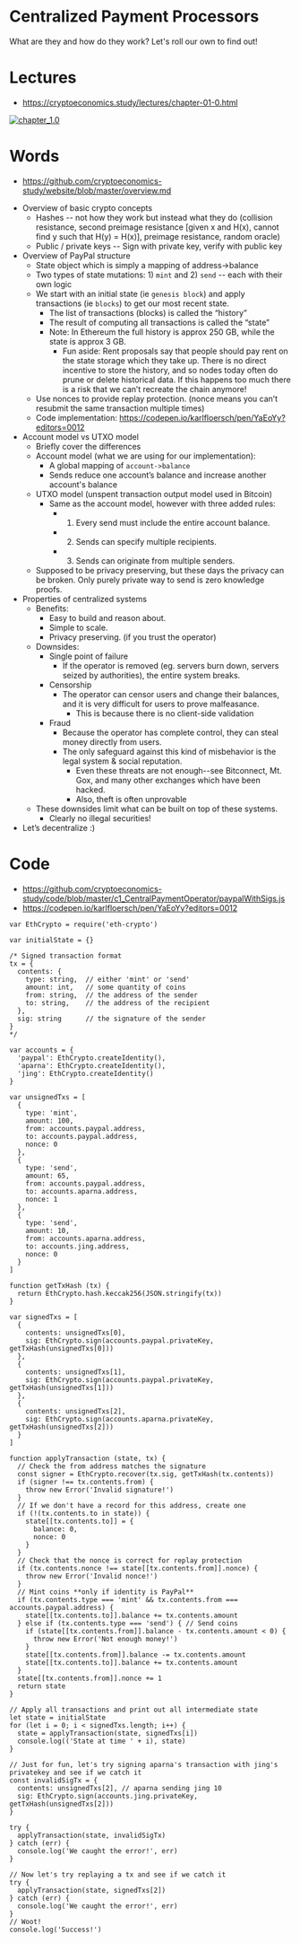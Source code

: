 # Centralized Payment Processors
What are they and how do they work? Let's roll our own to find out! 

# Lectures
- https://cryptoeconomics.study/lectures/chapter-01-0.html

[![chapter_1.0](https://img.youtube.com/vi/VaUTTE5xb54/hqdefault.jpg)](https://www.youtube.com/watch?v=VaUTTE5xb54)

# Words
- https://github.com/cryptoeconomics-study/website/blob/master/overview.md

* Overview of basic crypto concepts
   * Hashes -- not how they work but instead what they do (collision resistance, second preimage resistance [given x and H(x), cannot find y such that H(y) = H(x)], preimage resistance, random oracle)
   * Public / private keys -- Sign with private key, verify with public key
* Overview of PayPal structure
   * State object which is simply a mapping of address->balance
   * Two types of state mutations: 1) `mint` and 2) `send` -- each with their own logic
   * We start with an initial state (ie `genesis block`) and apply transactions (ie `blocks`) to get our most recent state.
      * The list of transactions (blocks) is called the “history”
      * The result of computing all transactions is called the “state”
      * Note: In Ethereum the full history is approx 250 GB, while the state is approx 3 GB.
         * Fun aside: Rent proposals say that people should pay rent on the state storage which they take up. There is no direct incentive to store the history, and so nodes today often do prune or delete historical data. If this happens too much there is a risk that we can’t recreate the chain anymore!
   * Use nonces to provide replay protection. (nonce means you can’t resubmit the same transaction multiple times)
   * Code implementation: https://codepen.io/karlfloersch/pen/YaEoYy?editors=0012 
* Account model vs UTXO model
   * Briefly cover the differences
   * Account model (what we are using for our implementation):
      * A global mapping of `account->balance`
      * Sends reduce one account’s balance and increase another account's balance 
   * UTXO model (unspent transaction output model used in Bitcoin)
      * Same as the account model, however with three added rules:
         * 1) Every send must include the entire account balance.
         * 2) Sends can specify multiple recipients.
         * 3) Sends can originate from multiple senders.
   * Supposed to be privacy preserving, but these days the privacy can be broken. Only purely private way to send is zero knowledge proofs.
* Properties of centralized systems
   * Benefits:
      * Easy to build and reason about.
      * Simple to scale.
      * Privacy preserving. (if you trust the operator)
   * Downsides:
      * Single point of failure
         * If the operator is removed (eg. servers burn down, servers seized by authorities), the entire system breaks.
      * Censorship
         * The operator can censor users and change their balances, and it is very difficult for users to prove malfeasance.
            * This is because there is no client-side validation
      * Fraud
         * Because the operator has complete control, they can steal money directly from users.
         * The only safeguard against this kind of misbehavior is the legal system & social reputation.
            * Even these threats are not enough--see Bitconnect, Mt. Gox, and many other exchanges which have been hacked.
            * Also, theft is often unprovable
   * These downsides limit what can be built on top of these systems.
      * Clearly no illegal securities!
* Let’s decentralize :)

# Code
- https://github.com/cryptoeconomics-study/code/blob/master/c1_CentralPaymentOperator/paypalWithSigs.js
- https://codepen.io/karlfloersch/pen/YaEoYy?editors=0012
```
var EthCrypto = require('eth-crypto')

var initialState = {}

/* Signed transaction format
tx = {
  contents: {
    type: string,  // either 'mint' or 'send'
    amount: int,   // some quantity of coins
    from: string,  // the address of the sender
    to: string,    // the address of the recipient
  },
  sig: string      // the signature of the sender
}
*/

var accounts = {
  'paypal': EthCrypto.createIdentity(),
  'aparna': EthCrypto.createIdentity(),
  'jing': EthCrypto.createIdentity()
}

var unsignedTxs = [
  {
    type: 'mint',
    amount: 100,
    from: accounts.paypal.address,
    to: accounts.paypal.address,
    nonce: 0
  },
  {
    type: 'send',
    amount: 65,
    from: accounts.paypal.address,
    to: accounts.aparna.address,
    nonce: 1
  },
  {
    type: 'send',
    amount: 10,
    from: accounts.aparna.address,
    to: accounts.jing.address,
    nonce: 0
  }
]

function getTxHash (tx) {
  return EthCrypto.hash.keccak256(JSON.stringify(tx))
}

var signedTxs = [
  {
    contents: unsignedTxs[0],
    sig: EthCrypto.sign(accounts.paypal.privateKey, getTxHash(unsignedTxs[0]))
  },
  {
    contents: unsignedTxs[1],
    sig: EthCrypto.sign(accounts.paypal.privateKey, getTxHash(unsignedTxs[1]))
  },
  {
    contents: unsignedTxs[2],
    sig: EthCrypto.sign(accounts.aparna.privateKey, getTxHash(unsignedTxs[2]))
  }
]

function applyTransaction (state, tx) {
  // Check the from address matches the signature
  const signer = EthCrypto.recover(tx.sig, getTxHash(tx.contents))
  if (signer !== tx.contents.from) {
    throw new Error('Invalid signature!')
  }
  // If we don't have a record for this address, create one
  if (!(tx.contents.to in state)) {
    state[[tx.contents.to]] = {
      balance: 0,
      nonce: 0
    }
  }
  // Check that the nonce is correct for replay protection
  if (tx.contents.nonce !== state[[tx.contents.from]].nonce) {
    throw new Error('Invalid nonce!')
  }
  // Mint coins **only if identity is PayPal**
  if (tx.contents.type === 'mint' && tx.contents.from === accounts.paypal.address) {
    state[[tx.contents.to]].balance += tx.contents.amount
  } else if (tx.contents.type === 'send') { // Send coins
    if (state[[tx.contents.from]].balance - tx.contents.amount < 0) {
      throw new Error('Not enough money!')
    }
    state[[tx.contents.from]].balance -= tx.contents.amount
    state[[tx.contents.to]].balance += tx.contents.amount
  }
  state[[tx.contents.from]].nonce += 1
  return state
}

// Apply all transactions and print out all intermediate state
let state = initialState
for (let i = 0; i < signedTxs.length; i++) {
  state = applyTransaction(state, signedTxs[i])
  console.log(('State at time ' + i), state)
}

// Just for fun, let's try signing aparna's transaction with jing's privatekey and see if we catch it
const invalidSigTx = {
  contents: unsignedTxs[2], // aparna sending jing 10
  sig: EthCrypto.sign(accounts.jing.privateKey, getTxHash(unsignedTxs[2]))
}

try {
  applyTransaction(state, invalidSigTx)
} catch (err) {
  console.log('We caught the error!', err)
}

// Now let's try replaying a tx and see if we catch it
try {
  applyTransaction(state, signedTxs[2])
} catch (err) {
  console.log('We caught the error!', err)
}
// Woot!
console.log('Success!')
```
